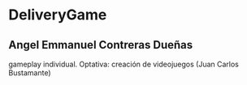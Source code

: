 # DeliveryGame
## Angel Emmanuel Contreras Dueñas
gameplay individual.  Optativa: creación de videojuegos (Juan Carlos Bustamante)
